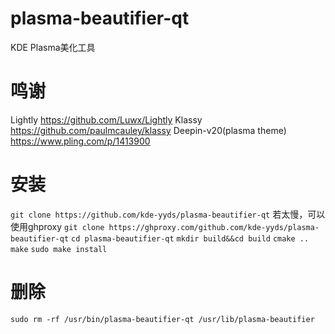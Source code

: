 # plasma-beautifier-qt
KDE Plasma美化工具
# 鸣谢
Lightly <https://github.com/Luwx/Lightly>
Klassy <https://github.com/paulmcauley/klassy>
Deepin-v20(plasma theme) <https://www.pling.com/p/1413900>
# 安装
`git clone https://github.com/kde-yyds/plasma-beautifier-qt`
若太慢，可以使用ghproxy `git clone https://ghproxy.com/github.com/kde-yyds/plasma-beautifier-qt`
`cd plasma-beautifier-qt`
`mkdir build&&cd build`
`cmake ..`
`make`
`sudo make install`
# 删除
`sudo rm -rf /usr/bin/plasma-beautifier-qt /usr/lib/plasma-beautifier`

